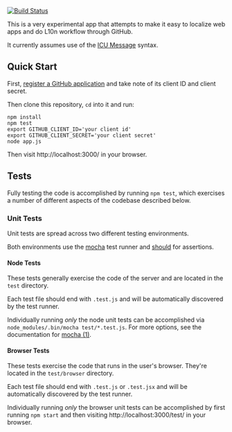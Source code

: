 [![Build Status](https://travis-ci.org/toolness/github-l10n-fun.svg?branch=master)](https://travis-ci.org/toolness/github-l10n-fun)

This is a very experimental app that attempts to make
it easy to localize web apps and do L10n workflow through GitHub.

It currently assumes use of the [ICU Message][] syntax.

## Quick Start

First, [register a GitHub application][github_register] and take
note of its client ID and client secret.

Then clone this repository, `cd` into it and run:

```
npm install
npm test
export GITHUB_CLIENT_ID='your client id'
export GITHUB_CLIENT_SECRET='your client secret'
node app.js
```

Then visit http://localhost:3000/ in your browser.

## Tests

Fully testing the code is accomplished by running `npm test`,
which exercises a number of different aspects of the
codebase described below.

### Unit Tests

Unit tests are spread across two different testing
environments.

Both environments use the [mocha][] test runner and [should][]
for assertions.

#### Node Tests

These tests generally exercise the code of the server and are
located in the `test` directory.

Each test file should end with `.test.js` and will be automatically
discovered by the test runner.

Individually running *only* the node unit tests can be accomplished
via `node_modules/.bin/mocha test/*.test.js`. For more options,
see the documentation for [mocha (1)][].

#### Browser Tests

These tests exercise the code that runs in the user's browser. They're
located in the `test/browser` directory.

Each test file should end with `.test.js` or `.test.jsx` and will be
automatically discovered by the test runner.

Individually running *only* the browser unit tests can be accomplished
by first running `npm start` and then visiting http://localhost:3000/test/
in your browser.



[ICU Message]: http://formatjs.io/guides/message-syntax/
[github_register]: https://github.com/settings/applications/new
[mocha]: http://mochajs.org/
[mocha (1)]: http://mochajs.org/#usage
[should]: https://www.npmjs.com/package/should
